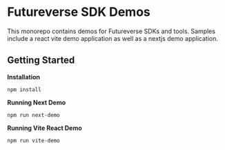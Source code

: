 # Futureverse SDK Demos

This monorepo contains demos for Futureverse SDKs and tools. Samples include a react vite demo application as well as a nextjs demo application.

## Getting Started

**Installation**
```
npm install
```

**Running Next Demo**
```
npm run next-demo
```

**Running Vite React Demo**
```
npm run vite-demo
```